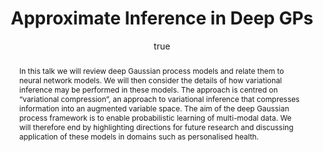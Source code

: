 ---
abstract: "In this talk we will review deep Gaussian process models and relate them
  to neural network models. We will then consider the details of how variational inference
  may be performed in these models. The approach is centred on \u201Cvariational compression\u201D,
  an approach to variational inference that compresses information into an augmented
  variable space. The aim of the deep Gaussian process framework is to enable probabilistic
  learning of multi-modal data. We will therefore end by highlighting directions for
  future research and discussing application of these models in domains such as personalised
  health."
author:
- family: Lawrence
  given: Neil D.
  gscholar: r3SJcvoAAAAJ
  institute: University of Sheffield
  twitter: lawrennd
  url: http://inverseprobability.com
categories:
- Lawrence-ucl14c
day: '23'
errata: []
extras: []
key: Lawrence-ucl14c
layout: talk
linkpdf: http://staffwww.dcs.shef.ac.uk/people/N.Lawrence/talks/deepgp_ucl14b.pdf
month: 10
published: 2014-10-23
section: pre
title: Approximate Inference in Deep <span>GP</span>s
venue: Gatsby Computational Neuroscience Unit, University College London, U.K.
year: '2014'
---